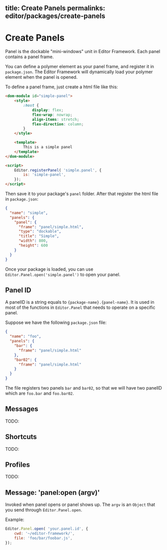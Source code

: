 title: Create Panels
permalinks: editor/packages/create-panels
---

# Create Panels

Panel is the dockable "mini-windows" unit in Editor Framework. Each panel contains a panel frame.

You can define a polymer element as your panel frame, and register it in `package.json`. The Editor Framework will dynamically load your polymer element when the panel is opened.

To define a panel frame, just create a html file like this:

```html
<dom-module id="simple-panel">
    <style>
        :host {
            display: flex;
            flex-wrap: nowrap;
            align-items: stretch;
            flex-direction: column;
        }
    </style>

    <template>
        This is a simple panel
    </template>
</dom-module>

<script>
    Editor.registerPanel( 'simple.panel', {
        is: 'simple-panel',
    });
</script>
```

Then save it to your package's `panel` folder. After that register the html file in `package.json`:

```json
{
  "name": "simple",
  "panels": {
    "panel": {
      "frame": "panel/simple.html",
      "type": "dockable",
      "title": "Simple",
      "width": 800,
      "height": 600
    }
  }
}
```

Once your package is loaded, you can use `Editor.Panel.open('simple.panel')` to open your panel.

## Panel ID

A panelID is a string equals to `{package-name}.{panel-name}`. It is used in most of the functions in `Editor.Panel` that needs to operate on a specific panel.

Suppose we have the following `package.json` file:

```json
{
  "name": "foo",
  "panels": {
    "bar": {
      "frame": "panel/simple.html"
    },
    "bar02": {
      "frame": "panel/simple.html"
    }
  }
}
```

The file registers two panels `bar` and `bar02`, so that we will have two panelID which are `foo.bar` and `foo.bar02`.

## Messages

TODO:


## Shortcuts

TODO:

## Profiles

TODO:

## Message: 'panel:open (argv)'

Invoked when panel opens or panel shows up. The `argv` is an `Object` that you send through `Editor.Panel.open`.

Example:

```javascript
Editor.Panel.open( 'your.panel.id', {
    cwd: '~/editor-framework/',
    file: 'foo/bar/foobar.js',
});
```
